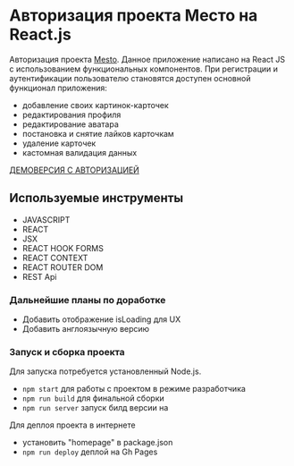 # Авторизация проекта Место на React.js

Авторизация проекта [Mesto](https://konstabartosh.github.io/mesto-react/). Данное приложение написано на React JS с использованием функциональных компонентов. При регистрации и аутентификации пользователю становятся доступен основной функционал приложения:

- добавление своих картинок-карточек
- редактирования профиля
- редактирование аватара
- постановка и снятие лайков карточкам
- удаление карточек
- кастомная валидация данных

[ДЕМОВЕРСИЯ С АВТОРИЗАЦИЕЙ](https://konstabartosh.github.io/mesto-react-auth)

## Используемые инструменты

- JAVASCRIPT
- REACT
- JSX
- REACT HOOK FORMS
- REACT CONTEXT
- REACT ROUTER DOM
- REST Api

### Дальнейшие планы по доработке

- Добавить отображение isLoading для UX
- Добавить англоязычную версию

### Запуск и сборка проекта

Для запуска потребуется установленный Node.js. 
- `npm start` для работы с проектом в режиме разработчика
- `npm run build` для финальной сборки
- `npm run server` запуск билд версии на

Для деплоя проекта в интернете
- установить "homepage" в package.json
- `npm run deploy` деплой на Gh Pages